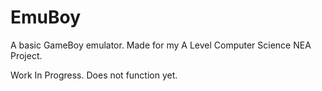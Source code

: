 # EmuBoy
A basic GameBoy emulator. Made for my A Level Computer Science NEA Project.

Work In Progress. Does not function yet.
